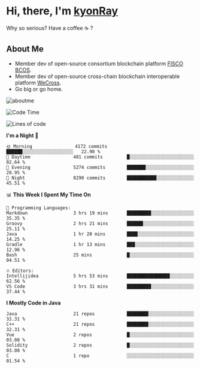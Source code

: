 # Hi, there, I'm [kyonRay](https://kyonRay.github.io)

Why so serious? Have a coffee ☕️ ?

## About Me

- Member dev of open-source consortium blockchain platform [FISCO BCOS](https://github.com/FISCO-BCOS).
- Member dev of open-source cross-chain blockchain interoperable platform [WeCross](https://github.com/WeBankBlockchain/WeCross).
- Go big or go home.

![aboutme](https://github-readme-stats.vercel.app/api?username=kyonRay&count_private=true&show_icons=true)

<!-- ![top-langs](https://github-readme-stats.vercel.app/api/top-langs/?username=kyonRay&layout=compact&hide=shell,html) -->

<!--START_SECTION:waka-->
![Code Time](http://img.shields.io/badge/Code%20Time-289%20hrs%2027%20mins-blue)

![Lines of code](https://img.shields.io/badge/From%20Hello%20World%20I%27ve%20Written-13.5%20million%20lines%20of%20code-blue)

**I'm a Night 🦉** 

```text
🌞 Morning                4172 commits        ██████░░░░░░░░░░░░░░░░░░░   22.90 % 
🌆 Daytime                481 commits         █░░░░░░░░░░░░░░░░░░░░░░░░   02.64 % 
🌃 Evening                5274 commits        ███████░░░░░░░░░░░░░░░░░░   28.95 % 
🌙 Night                  8290 commits        ███████████░░░░░░░░░░░░░░   45.51 % 
```


📊 **This Week I Spent My Time On** 

```text
💬 Programming Languages: 
Markdown                 3 hrs 19 mins       █████████░░░░░░░░░░░░░░░░   35.35 % 
Groovy                   2 hrs 21 mins       ██████░░░░░░░░░░░░░░░░░░░   25.11 % 
Java                     1 hr 20 mins        ████░░░░░░░░░░░░░░░░░░░░░   14.25 % 
Gradle                   1 hr 13 mins        ███░░░░░░░░░░░░░░░░░░░░░░   12.96 % 
Bash                     25 mins             █░░░░░░░░░░░░░░░░░░░░░░░░   04.51 % 

🔥 Editors: 
Intellijidea             5 hrs 53 mins       ████████████████░░░░░░░░░   62.56 % 
VS Code                  3 hrs 31 mins       █████████░░░░░░░░░░░░░░░░   37.44 % 
```

**I Mostly Code in Java** 

```text
Java                     21 repos            ████████░░░░░░░░░░░░░░░░░   32.31 % 
C++                      21 repos            ████████░░░░░░░░░░░░░░░░░   32.31 % 
Vue                      2 repos             █░░░░░░░░░░░░░░░░░░░░░░░░   03.08 % 
Solidity                 2 repos             █░░░░░░░░░░░░░░░░░░░░░░░░   03.08 % 
C                        1 repo              ░░░░░░░░░░░░░░░░░░░░░░░░░   01.54 % 
```




<!--END_SECTION:waka-->
